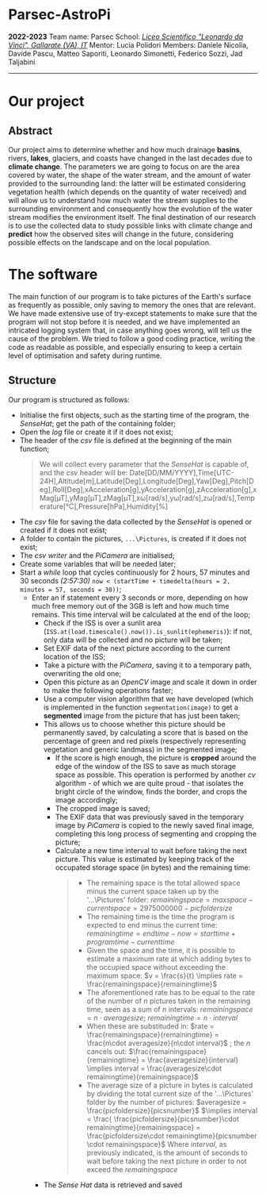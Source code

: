 # Parsec-AstroPi
**2022-2023**
Team name: Parsec
School: *[Liceo Scientifico "Leonardo da Vinci", Gallarate (VA), IT](https://goo.gl/maps/iJFNK38aVivM7PgVA)*
Mentor: Lucia Polidori
Members: Daniele Nicolia, Davide Pascu, Matteo Saporiti, Leonardo Simonetti, Federico Sozzi, Jad Taljabini
***
# Our project
## Abstract
Our project aims to determine whether and how much drainage **basins**, rivers, **lakes**, glaciers, and coasts have changed in the last decades due to **climate change**. The parameters we are going to focus on are the area covered by water, the shape of the water stream, and the amount of water provided to the surrounding land: the latter will be estimated considering vegetation health (which depends on the quantity of water received) and will allow us to understand how much water the stream supplies to the surrounding environment and consequently how the evolution of the water stream modifies the environment itself. The final destination of our research is to use the collected data to study possible links with climate change and **predict** how the observed sites will change in the future, considering possible effects on the landscape and on the local population.

# The software
The main function of our program is to take pictures of the Earth's surface as frequently as possible, only saving to memory the ones that are relevant. We have made extensive use of try-except statements to make sure that the program will not stop before it is needed, and we have implemented an intricated logging system that, in case anything goes wrong, will tell us the cause of the problem. We tried to follow a good coding practice, writing the code as readable as possible, and especially ensuring to keep a certain level of optimisation and safety during runtime.

## Structure
Our program is structured as follows:
- Initialise the first objects, such as the starting time of the program, the *SenseHat*; get the path of the containing folder;
- Open the *log* file or create it if it does not exist;
- The header of the *csv* file is defined at the beginning of the main function;
	> We will collect every parameter that the *SenseHat* is capable of, and the *csv* header will be:
	Date[DD/MM/YYYY],Time[UTC-24H],Altitude[m],Latitude[Deg],Longitude[Deg],Yaw[Deg],Pitch[Deg],Roll[Deg],xAcceleration[g],yAcceleration[g],zAcceleration[g],xMag[µT],yMag[µT],zMag[µT],xω[rad/s],yω[rad/s],zω[rad/s],Temperature[°C],Pressure[hPa],Humidity[%]
- The *csv* file for saving the data collected by the *SenseHat* is opened or created if it does not exist;
- A folder to contain the pictures, `...\Pictures`, is created if it does not exist;
- The *csv writer* and the *PiCamera* are initialised;
- Create some variables that will be needed later;
- Start a *while* loop that cycles continuously for 2 hours, 57 minutes and 30 seconds *(2:57:30)* `now < (startTime + timedelta(hours = 2, minutes = 57, seconds = 30))`;
	- Enter an if statement every 3 seconds or more, depending on how much free memory out of the 3GB is left and how much time remains. This time interval will be calculated at the end of the loop;
		- Check if the ISS is over a sunlit area (`ISS.at(load.timescale().now()).is_sunlit(ephemeris)`): if not, only data will be collected and no picture will be taken;
		- Set EXIF data of the next picture according to the current location of the ISS;
		- Take a picture with the *PiCamera*, saving it to a temporary path, overwriting the old one;
		- Open this picture as an *OpenCV* image and scale it down in order to make the following operations faster;
		- Use a computer vision algorithm that we have developed (which is implemented in the function `segmentation(image)` to get a **segmented** image from the picture that has just been taken;
		- This allows us to choose whether this picture should be permanently saved, by calculating a score that is based on the percentage of green and red pixels (respectively representing vegetation and generic landmass) in the segmented image;
			- If the score is high enough, the picture is **cropped** around the edge of the window of the ISS to save as much storage space as possible. This operation is performed by another *cv* algorithm - of which we are quite proud - that isolates the bright circle of the window, finds the border, and crops the image accordingly;
			- The cropped image is saved;
			- The EXIF data that was previously saved in the temporary image by *PiCamera* is copied to the newly saved final image, completing this long process of segmenting and cropping the picture;
			- Calculate a new time interval to wait before taking the next picture. This value is estimated by keeping track of the occupated storage space (in bytes) and the remaining time:
				> - The remaining space is the total allowed space minus the current space taken up by the '...\Pictures' folder:
				$remainingspace = maxspace - currentspace = 2975000000 - picfoldersize$
				> - The remaining time is the time the program is expected to end minus the current time:
				$remainingtime = endtime - now = starttime + programtime - currenttime$
				> - Given the space and the time, it is possible to estimate a maximum rate at which adding bytes to the occupied space without exceeding the maximum space:
				$v = \frac{s}{t} \implies rate = \frac{remainingspace}{remainingtime}$
				> - The aforementioned rate has to be equal to the rate of the number of *n* pictures taken in the remaining time, seen as a sum of *n* intervals:
				$remainingspace = n\cdot averagesize$; $remainingtime = n\cdot interval$
				> - When these are substituded in:
				$rate = \frac{remainingspace}{remainingtime} = \frac{n\cdot averagesize}{n\cdot interval}$ ; the *n* cancels out:
				$\frac{remainingspace}{remainingtime} = \frac{averagesize}{interval} \implies interval = \frac{averagesize\cdot remainingtime}{remainingspace}$
				> - The average size of a picture in bytes is calculated by dividing the total current size of the '...\Pictures' folder by the number of pictures:
				$averagesize = \frac{picfoldersize}{picsnumber}$
				$\implies interval = \frac{ \frac{picfoldersize}{picsnumber}\cdot remainingtime}{remainingspace} = \frac{picfoldersize\cdot remainingtime}{picsnumber \cdot remainingspace}$
				Where $interval$, as previously indicated, is the amount of seconds to wait before taking the next picture in order to not exceed the $remainingspace$
		- The *Sense Hat* data is retrieved and saved 

